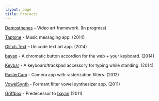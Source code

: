 ```yaml
---
layout: page
title: Projects
---
```


[Demosthenes](/projects/Demosthenes) – Video art framework. (In progress)

[Taptone](http://taptone.me) - Music messaging app. (2014)

[Glitch Text](https://itunes.apple.com/us/app/glitch-text-tsu/id886059225?mt=8) – Unicode text art app. (2014)

[bayan](https://benzguo.github.com/bayan) - A chromatic button accordion for the web + your keyboard. (2014)

[Keybar](/projects/Keybar) - A keyboard/trackpad accessory for typing while standing. (2014)

[RasterCam](/projects/RasterCam) - Camera app with rasterization filters. (2012)

[VowelSynth](/projects/VowelSynth) - Formant filter vowel synthesizer app. (2011)

[Griffbox](/projects/Griffbox) - Predecessor to [bayan](https://benzguo.github.com/bayan) (2011)
